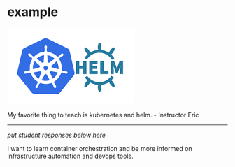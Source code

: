 # example

![This is the Kubernetes and Helm icons](static/k8s-helm.png)

My favorite thing to teach is kubernetes and helm. - Instructor Eric

---

*put student responses below here*

I want to learn container orchestration and be more informed on infrastructure automation and devops tools.
